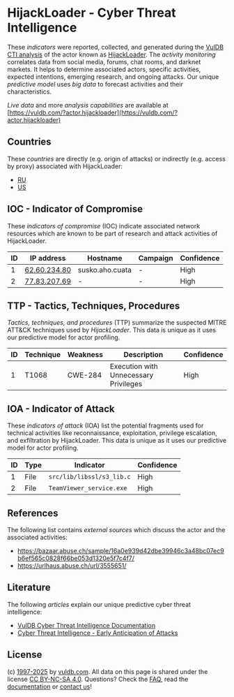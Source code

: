# HijackLoader - Cyber Threat Intelligence

These _indicators_ were reported, collected, and generated during the [VulDB CTI analysis](https://vuldb.com/?kb.cti) of the actor known as [HijackLoader](https://vuldb.com/?actor.hijackloader). The _activity monitoring_ correlates data from social media, forums, chat rooms, and darknet markets. It helps to determine associated actors, specific activities, expected intentions, emerging research, and ongoing attacks. Our unique _predictive model_ uses _big data_ to forecast activities and their characteristics.

_Live data_ and more _analysis capabilities_ are available at [https://vuldb.com/?actor.hijackloader](https://vuldb.com/?actor.hijackloader)

## Countries

These _countries_ are directly (e.g. origin of attacks) or indirectly (e.g. access by proxy) associated with HijackLoader:

* [RU](https://vuldb.com/?country.ru)
* [US](https://vuldb.com/?country.us)

## IOC - Indicator of Compromise

These _indicators of compromise_ (IOC) indicate associated network resources which are known to be part of research and attack activities of HijackLoader.

ID | IP address | Hostname | Campaign | Confidence
-- | ---------- | -------- | -------- | ----------
1 | [62.60.234.80](https://vuldb.com/?ip.62.60.234.80) | susko.aho.cuata | - | High
2 | [77.83.207.69](https://vuldb.com/?ip.77.83.207.69) | - | - | High

## TTP - Tactics, Techniques, Procedures

_Tactics, techniques, and procedures_ (TTP) summarize the suspected MITRE ATT&CK techniques used by _HijackLoader_. This data is unique as it uses our predictive model for actor profiling.

ID | Technique | Weakness | Description | Confidence
-- | --------- | -------- | ----------- | ----------
1 | T1068 | CWE-284 | Execution with Unnecessary Privileges | High

## IOA - Indicator of Attack

These _indicators of attack_ (IOA) list the potential fragments used for technical activities like reconnaissance, exploitation, privilege escalation, and exfiltration by HijackLoader. This data is unique as it uses our predictive model for actor profiling.

ID | Type | Indicator | Confidence
-- | ---- | --------- | ----------
1 | File | `src/lib/libssl/s3_lib.c` | High
2 | File | `TeamViewer_service.exe` | High

## References

The following list contains _external sources_ which discuss the actor and the associated activities:

* https://bazaar.abuse.ch/sample/16a0e939d42dbe39946c3a48bc07ec9b6ef565c0828f66be053d1320e5f7c4f7/
* https://urlhaus.abuse.ch/url/3555651/

## Literature

The following _articles_ explain our unique predictive cyber threat intelligence:

* [VulDB Cyber Threat Intelligence Documentation](https://vuldb.com/?kb.cti)
* [Cyber Threat Intelligence - Early Anticipation of Attacks](https://www.scip.ch/en/?labs.20201022)

## License

(c) [1997-2025](https://vuldb.com/?kb.changelog) by [vuldb.com](https://vuldb.com/?kb.about). All data on this page is shared under the license [CC BY-NC-SA 4.0](https://creativecommons.org/licenses/by-nc-sa/4.0/). Questions? Check the [FAQ](https://vuldb.com/?kb.faq), read the [documentation](https://vuldb.com/?kb) or [contact us](https://vuldb.com/?contact)!
